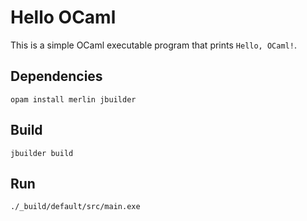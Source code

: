 # Hello OCaml

This is a simple OCaml executable program that prints `Hello, OCaml!`.

## Dependencies

    opam install merlin jbuilder


## Build

    jbuilder build

## Run

    ./_build/default/src/main.exe
